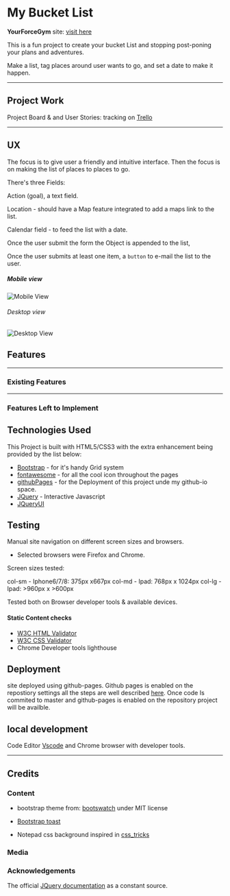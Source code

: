 # My Bucket List

**YourForceGym** site: [visit here](https://diogo-pessoa.github.io/MyBucketList/index.html)

This is a fun project to create your bucket List and stopping post-poning your plans and adventures.

Make a list, tag places around user wants to go, and set a date to make it happen.

---

## Project Work 

Project Board & and User Stories: tracking on [Trello](https://trello.com/b/dE5REmeS)

---

## UX

The focus is to give user a friendly and intuitive interface. Then the focus is on making the list of places to places to go.

There's three Fields:

Action (goal), a text field.

Location - should have a Map feature integrated to add a maps link to the list.

Calendar field - to feed the list with a date.

Once the user submit the form the Object is appended to the list, 

Once the user submits at least one item, a `button` to e-mail the list to the user. 

##### Mobile view

![Mobile View](https://github.com/diogo-pessoa/MyBucketList/blob/master/wireframes/MobileView.png)

###### Desktop view

![Desktop View](https://github.com/diogo-pessoa/MyBucketList/blob/master/wireframes/DesktopView.png)

## Features

<WIP>

---
 
### Existing Features
<WIP>

---

### Features Left to Implement
 <WIP>

## Technologies Used

This Project is built with HTML5/CSS3 with the extra enhancement being provided by the list below:

- [Bootstrap](https://getbootstrap.com/) - for it's handy Grid system 
- [fontawesome](https://fontawesome.com/) - for all the cool icon throughout the pages
- [githubPages](https://pages.github.com/) - for the Deployment of this project unde my github-io space.
- [JQuery](https://jquery.com/) - Interactive Javascript
- [JQueryUI](https://learn.jquery.com/jquery-ui/)

## Testing

Manual site navigation on different screen sizes and browsers. 

- Selected browsers were Firefox and Chrome. 

Screen sizes tested: 

col-sm - Iphone6/7/8:  375px x667px
col-md - Ipad: 768px x 1024px
col-lg - Ipad: >960px x >600px

Tested both on Browser developer tools &  available devices. 

#### Static Content checks
- [W3C HTML Validator](https://validator.w3.org/)
- [W3C CSS Validator](http://jigsaw.w3.org/css-validator/validator$link)
- Chrome Developer tools lighthouse 


## Deployment

site deployed using github-pages. Github pages is enabled on the repostiory settings all the steps are well described [here](https://pages.github.com/). Once code Is commited to master and github-pages is enabled on the repository project will be availble.

## local development

Code Editor [Vscode](https://code.visualstudio.com/) and Chrome browser with developer tools.

---

## Credits

### Content

- bootstrap theme from: [bootswatch](https://bootswatch.com/journal/) under MIT license

- [Bootstrap toast](https://getbootstrap.com/docs/4.2/components/toasts/)
- Notepad css background inspired in [css_tricks](https://css-tricks.com/how-to-create-a-notebook-design-with-css/)

### Media


### Acknowledgements
The official [JQuery documentation](https://api.jquery.com/) as a constant source.
